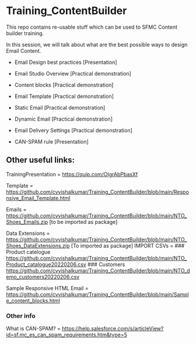# Training_ContentBuilder
This repo contains re-usable stuff which can be used to SFMC Content builder training.

In this session, we will talk about what are the best possible ways to design Email Content.


* Email Design best practices [Presentation]

* Email Studio Overview [Practical demonstration]
* Content blocks [Practical demonstration]
* Email Template [Practical demonstration]
* Static Email [Practical demonstration]
* Dynamic Email [Practical demonstration]

* Email Delivery Settings [Practical demonstration]
* CAN-SPAM rule [Presentation]




## Other useful links:
TrainingPresentation = https://quip.com/OlgrAbPbasXf

Template = https://github.com/cvvishalkumar/Training_ContentBuilder/blob/main/Responsive_Email_Template.html

Emails = https://github.com/cvvishalkumar/Training_ContentBuilder/blob/main/NTO_Shoes_Emails.zip [to be imported as package]

Data Extensions = https://github.com/cvvishalkumar/Training_ContentBuilder/blob/main/NTO_Shoes_DataExtensions.zip [To imported as package]
IMPORT CSVs =  ### Product catelogue https://github.com/cvvishalkumar/Training_ContentBuilder/blob/main/NTO_Product_catalogue20220206.csv
               ### Customers https://github.com/cvvishalkumar/Training_ContentBuilder/blob/main/NTO_demo_customers20220206.csv


Sample Responsive HTML Email = https://github.com/cvvishalkumar/Training_ContentBuilder/blob/main/Sample_content_blocks.html


### Other info
What is CAN-SPAM? = https://help.salesforce.com/s/articleView?id=sf.mc_es_can_spam_requirements.htm&type=5
